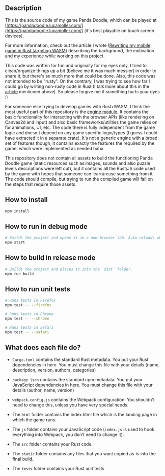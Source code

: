 ## Description

This is the source code of my game Panda Doodle, which can be played at [https://pandadoodle.lucamoller.com/](https://pandadoodle.lucamoller.com/) (it's best playable on touch screen devices).

For more information, check out the article I wrote ([Rewriting my mobile game in Rust targeting WASM](https://lucamoller.medium.com/rewriting-my-mobile-game-in-rust-targeting-wasm-1f9f82751830)) describing the background, the motivation and my experience while working on this project.

This code was written for fun and originally for my eyes only. I tried to clean/organize things up a bit (believe me it was much messier) in order to share it, but there's so much more that could be done. Also, this code was not intended to be "rusty". On the contrary, I was trying to see how far I could go by writing non-rusty code in Rust (I talk more about this in the [article](https://lucamoller.medium.com/rewriting-my-mobile-game-in-rust-targeting-wasm-1f9f82751830) mentioned above). So please forgive me if something hurts your eyes :)

For someone else trying to develop games with Rust+WASM, I think the most useful part of this repository is the [engine module](https://github.com/lucamoller/pandadoodle-rust-wasm/tree/main/src/engine). It contains the basic functionality for interacting with the browser APIs (like rendering on Canvas2d and input) and also basic frameworks/utilities the game relies on for animations, UI, etc. The code there is fully independent from the game logic and doesn't depend on any game specific logic/types (I guess I could have extracted it in a separate crate). It's not a generic engine with a broad set of features though, it contains exactly the features the required by the game, which were implemented as needed haha.

This repository does not contain all assets to build the functioning Panda Doodle game (static resources such as images, sounds and also puzzle levels descriptions were left out), but it contains all the Rust/JS code used by the game with hopes that someone can learn/reuse something from it. The code should compile, but trying to run the compiled game will fail on the steps that require those assets.


## How to install

```sh
npm install
```

## How to run in debug mode

```sh
# Builds the project and opens it in a new browser tab. Auto-reloads when the project changes.
npm start
```

## How to build in release mode

```sh
# Builds the project and places it into the `dist` folder.
npm run build
```

## How to run unit tests

```sh
# Runs tests in Firefox
npm test -- --firefox

# Runs tests in Chrome
npm test -- --chrome

# Runs tests in Safari
npm test -- --safari
```

## What does each file do?

* `Cargo.toml` contains the standard Rust metadata. You put your Rust dependencies in here. You must change this file with your details (name, description, version, authors, categories)

* `package.json` contains the standard npm metadata. You put your JavaScript dependencies in here. You must change this file with your details (author, name, version)

* `webpack.config.js` contains the Webpack configuration. You shouldn't need to change this, unless you have very special needs.

* The `html` folder contains the index.html file which is the landing page in which the game runs.

* The `js` folder contains your JavaScript code (`index.js` is used to hook everything into Webpack, you don't need to change it).

* The `src` folder contains your Rust code.

* The `static` folder contains any files that you want copied as-is into the final build.

* The `tests` folder contains your Rust unit tests.
